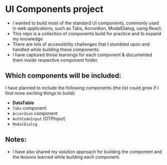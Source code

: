 # UI Components project
  - I wanted to build most of the standard UI components, commonly used in web applications, such as Tabs, Accordion, ModalDialog, using React.
  - This repo is a collection of components build for practice and to expand my knowledge
  - There are lots of accessibility challenges that I stumbled upon and handled while building these components.
  - I have captured those learnings for each component & documented them inside respective component folder.

## Which components will be included:
  I have planned to include the following components (the list could grow if I find more exciting things to build):
  - **DataTable**
  - `Tabs` component
  - `Accordion` component
  - `AuthCodeInput` (OTPInput) 
  - `ModalDialog`

## Notes:
  - I have also shared my solution approach for building the component and the lessons learned while building each component.
